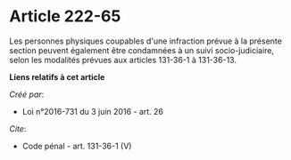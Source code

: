 # Article 222-65

Les personnes physiques coupables d'une infraction prévue à la présente section peuvent également être condamnées à un suivi
socio-judiciaire, selon les modalités prévues aux articles 131-36-1 à 131-36-13.

**Liens relatifs à cet article**

_Créé par_:

  - Loi n°2016-731 du 3 juin 2016 - art. 26

_Cite_:

  - Code pénal - art. 131-36-1 (V)
